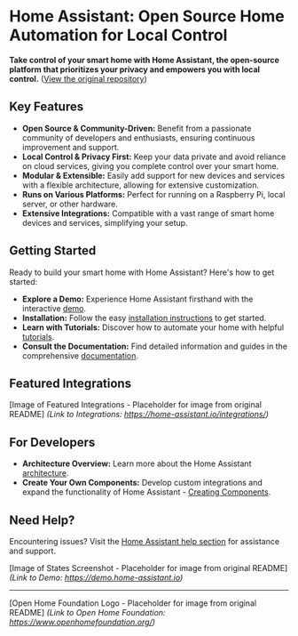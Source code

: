 # Home Assistant: Open Source Home Automation for Local Control

**Take control of your smart home with Home Assistant, the open-source platform that prioritizes your privacy and empowers you with local control.**  ([View the original repository](https://github.com/home-assistant/core))

## Key Features

*   **Open Source & Community-Driven:** Benefit from a passionate community of developers and enthusiasts, ensuring continuous improvement and support.
*   **Local Control & Privacy First:** Keep your data private and avoid reliance on cloud services, giving you complete control over your smart home.
*   **Modular & Extensible:** Easily add support for new devices and services with a flexible architecture, allowing for extensive customization.
*   **Runs on Various Platforms:** Perfect for running on a Raspberry Pi, local server, or other hardware.
*   **Extensive Integrations:** Compatible with a vast range of smart home devices and services, simplifying your setup.

## Getting Started

Ready to build your smart home with Home Assistant?  Here's how to get started:

*   **Explore a Demo:** Experience Home Assistant firsthand with the interactive [demo](https://demo.home-assistant.io).
*   **Installation:** Follow the easy [installation instructions](https://home-assistant.io/getting-started/) to get started.
*   **Learn with Tutorials:**  Discover how to automate your home with helpful [tutorials](https://home-assistant.io/getting-started/automation/).
*   **Consult the Documentation:**  Find detailed information and guides in the comprehensive [documentation](https://home-assistant.io/docs/).

## Featured Integrations

[Image of Featured Integrations - Placeholder for image from original README]  *(Link to Integrations: https://home-assistant.io/integrations/)*

## For Developers

*   **Architecture Overview:** Learn more about the Home Assistant [architecture](https://developers.home-assistant.io/docs/architecture_index/).
*   **Create Your Own Components:**  Develop custom integrations and expand the functionality of Home Assistant - [Creating Components](https://developers.home-assistant.io/docs/creating_component_index/).

## Need Help?

Encountering issues? Visit the [Home Assistant help section](https://home-assistant.io/help/) for assistance and support.

[Image of States Screenshot - Placeholder for image from original README]  *(Link to Demo: https://demo.home-assistant.io)*

---

[Open Home Foundation Logo - Placeholder for image from original README]  *(Link to Open Home Foundation: https://www.openhomefoundation.org/)*